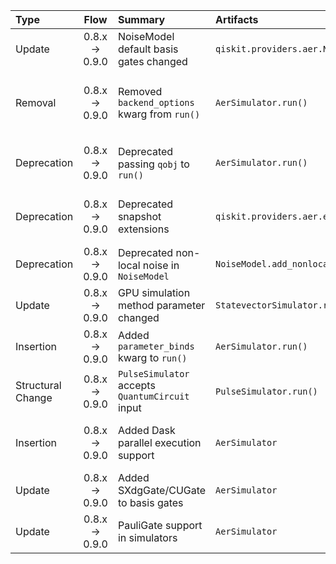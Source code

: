 | Type | Flow | Summary | Artifacts | Pre-migration code | Post-migration code | Difficulty | Impact | References |
| :- | :-: | :- | :- | :- | :- | :- | :- | :- |
| Update | 0.8.x → 0.9.0 | NoiseModel default basis gates changed | `qiskit.providers.aer.NoiseModel` | `noise_model = NoiseModel()` | `noise_model = NoiseModel(basis_gates=["id", "u3", "cx"])` | Low (explicit basis override) | QSE (noise model configuration) | Release Notes |
| Removal | 0.8.x → 0.9.0 | Removed `backend_options` kwarg from `run()` | `AerSimulator.run()` | ```python<br>backend.run(circuits, backend_options={"noise_model": noise_model})<br>``` | ```python<br>backend.run(circuits, noise_model=noise_model)<br>``` | Moderate (requires keyword argument migration) | SE (API parameter change) | Release Notes |
| Deprecation | 0.8.x → 0.9.0 | Deprecated passing `qobj` to `run()` | `AerSimulator.run()` | ```python<br>backend.run(qobj)<br>``` | ```python<br>backend.run(circuits)<br>``` | High (requires circuit-based execution) | SE/QSE (workflow change) | Release Notes |
| Deprecation | 0.8.x → 0.9.0 | Deprecated snapshot extensions | `qiskit.providers.aer.extensions.Snapshot` | ```python<br>from qiskit.providers.aer.extensions import Snapshot<br>``` | ```python<br>from qiskit.providers.aer.library import SaveStatevector<br>``` | Moderate (replacement imports) | QSE (simulation output changes) | Release Notes |
| Deprecation | 0.8.x → 0.9.0 | Deprecated non-local noise in `NoiseModel` | `NoiseModel.add_nonlocal_quantum_error()` | ```python<br>noise_model.add_nonlocal_quantum_error(error, ["u3"], [0], [1])<br>``` | ```python<br># Requires custom transpiler pass<br>``` | High (manual noise injection) | QSE (noise application logic) | Release Notes |
| Update | 0.8.x → 0.9.0 | GPU simulation method parameter changed | `StatevectorSimulator.run()` | ```python<br>backend.run(..., method='GPU')<br>``` | ```python<br>backend.run(..., device='GPU')<br>``` | Low (parameter rename) | SE (API consistency) | Release Notes |
| Insertion | 0.8.x → 0.9.0 | Added `parameter_binds` kwarg to `run()` | `AerSimulator.run()` | ```python<br># Manual parameter binding required<br>``` | ```python<br>backend.run(circuit, parameter_binds=[{theta: [0, 1]}])<br>``` | Moderate (parameter management) | QSE (parameterized circuits) | Release Notes |
| Structural Change | 0.8.x → 0.9.0 | `PulseSimulator` accepts `QuantumCircuit` input | `PulseSimulator.run()` | ```python<br>from qiskit import schedule<br>schedules = schedule(circuit, backend)<br>backend.run(schedules)<br>``` | ```python<br>backend.run(circuit)<br>``` | Moderate (automatic scheduling) | SE/QSE (input flexibility) | Release Notes |
| Insertion | 0.8.x → 0.9.0 | Added Dask parallel execution support | `AerSimulator` | ```python<br># No native parallel job splitting<br>``` | ```python<br>backend = AerSimulator(max_job_size=1, executor=custom_executor)<br>``` | Moderate (requires executor setup) | SE/QSE (HPC integration) | Release Notes |
| Update | 0.8.x → 0.9.0 | Added SXdgGate/CUGate to basis gates | `AerSimulator` | ```python<br># Transpilation required for SXdg/CU gates<br>``` | ```python<br>backend = AerSimulator(basis_gates=["sxdg", "cu"])<br>``` | Low (native gate support) | QSE (gate-level optimization) | Release Notes |
| Update | 0.8.x → 0.9.0 | PauliGate support in simulators | `AerSimulator` | ```python<br># Manual Pauli decomposition required<br>``` | ```python<br>circuit.append(PauliGate('XYZ'), [0,1,2])<br>``` | Low (direct gate usage) | QSE (operator simulation) | Release Notes |
